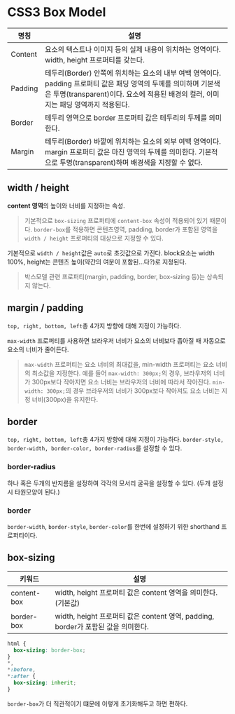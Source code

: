 # CSS3 Box Model

| 명칭    | 설명                                                                                                                                                                                                    |
| ------- | ------------------------------------------------------------------------------------------------------------------------------------------------------------------------------------------------------- |
| Content | 요소의 텍스트나 이미지 등의 실제 내용이 위치하는 영역이다. width, height 프로퍼티를 갖는다.                                                                                                             |
| Padding | 테두리(Border) 안쪽에 위치하는 요소의 내부 여백 영역이다. padding 프로퍼티 값은 패딩 영역의 두께를 의미하며 기본색은 투명(transparent)이다. 요소에 적용된 배경의 컬러, 이미지는 패딩 영역까지 적용된다. |
| Border  | 테두리 영역으로 border 프로퍼티 값은 테두리의 두께를 의미한다.                                                                                                                                          |
| Margin  | 테두리(Border) 바깥에 위치하는 요소의 외부 여백 영역이다. margin 프로퍼티 값은 마진 영역의 두께를 의미한다. 기본적으로 투명(transparent)하며 배경색을 지정할 수 없다.                                   |

## width / height

**content 영역**의 높이와 너비를 지정하는 속성.

> 기본적으로 `box-sizing` 프로퍼티에 `content-box` 속성이 적용되어 있기 때문이다. `border-box`를 적용하면 콘텐츠영역, padding, border가 포함된 영역을 `width / height` 프로퍼티의 대상으로 지정할 수 있다.

기본적으로 `width / height`값은 `auto`로 초깃값으로 가진다.
block요소는 width 100%, height는 콘텐츠 높이(약간의 여분이 포함된...다?)로 지정된다.

> 박스모델 관련 프로퍼티(margin, padding, border, box-sizing 등)는 상속되지 않는다.

## margin / padding

`top, right, bottom, left`총 4가지 방향에 대해 지정이 가능하다.

`max-width` 프로퍼티를 사용하면 브라우저 너비가 요소의 너비보다 좁아질 때 자동으로 요소의 너비가 줄어든다.

> `max-width` 프로퍼티는 요소 너비의 최대값을, min-width 프로퍼티는 요소 너비의 최소값을 지정한다. 예를 들어 `max-width: 300px;`의 경우, 브라우저의 너비가 300px보다 작아지면 요소 너비는 브라우저의 너비에 따라서 작아진다. `min-width: 300px;`의 경우 브라우저의 너비가 300px보다 작아져도 요소 너비는 지정 너비(300px)을 유지한다.

## border

`top, right, bottom, left`총 4가지 방향에 대해 지정이 가능하다.
`border-style, border-width, border-color, border-radius`를 설정할 수 있다.

### border-radius

하나 혹은 두개의 반지름을 설정하여 각각의 모서리 굴곡을 설정할 수 있다. (두개 설정 시 타원모양이 된다.)

### border

`border-width`, `border-style`, `border-color`를 한번에 설정하기 위한 shorthand 프로퍼티이다.

## box-sizing

| 키워드      | 설명                                                                              |
| ----------- | --------------------------------------------------------------------------------- |
| content-box | width, height 프로퍼티 값은 content 영역을 의미한다. (기본값)                     |
| border-box  | width, height 프로퍼티 값은 content 영역, padding, border가 포함된 값을 의미한다. |

```css
html {
  box-sizing: border-box;
}
*,
*:before,
*:after {
  box-sizing: inherit;
}
```

`border-box`가 더 직관적이기 떄문에 이렇게 초기화해두고 하면 편하다.
